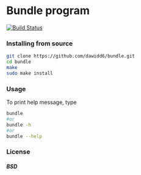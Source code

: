 # Bundle program
[![Build Status](https://travis-ci.org/dawidd6/bundle.svg?branch=master)](https://travis-ci.org/dawidd6/bundle)
### Installing from source 
```sh
git clone https://github.com/dawidd6/bundle.git
cd bundle
make
sudo make install
```
### Usage
To print help message, type
```sh
bundle
#or
bundle -h
#or
bundle --help
```
### License
##### BSD

